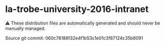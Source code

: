 # la-trobe-university-2016-intranet

:warning: These distribution files are automatically generated and should never be manually managed.

Source git commit: 060c78188f32e4f1b53c1e01c3f87124c35b8091
